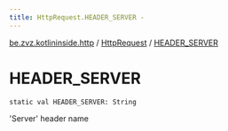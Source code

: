 ```yaml
---
title: HttpRequest.HEADER_SERVER - 
---
```


[be.zvz.kotlininside.http](../index.html) / [HttpRequest](index.html) / [HEADER_SERVER](./-h-e-a-d-e-r_-s-e-r-v-e-r.html)

# HEADER_SERVER

`static val HEADER_SERVER: String`

'Server' header name

